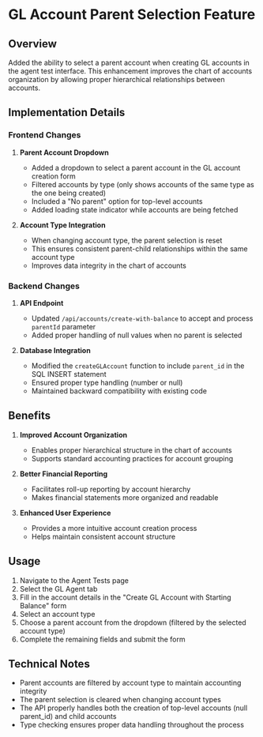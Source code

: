 # GL Account Parent Selection Feature

## Overview

Added the ability to select a parent account when creating GL accounts in the agent test interface. This enhancement improves the chart of accounts organization by allowing proper hierarchical relationships between accounts.

## Implementation Details

### Frontend Changes

1. **Parent Account Dropdown**
   - Added a dropdown to select a parent account in the GL account creation form
   - Filtered accounts by type (only shows accounts of the same type as the one being created)
   - Included a "No parent" option for top-level accounts
   - Added loading state indicator while accounts are being fetched

2. **Account Type Integration**
   - When changing account type, the parent selection is reset
   - This ensures consistent parent-child relationships within the same account type
   - Improves data integrity in the chart of accounts

### Backend Changes

1. **API Endpoint**
   - Updated `/api/accounts/create-with-balance` to accept and process `parentId` parameter
   - Added proper handling of null values when no parent is selected

2. **Database Integration**
   - Modified the `createGLAccount` function to include `parent_id` in the SQL INSERT statement
   - Ensured proper type handling (number or null)
   - Maintained backward compatibility with existing code

## Benefits

1. **Improved Account Organization**
   - Enables proper hierarchical structure in the chart of accounts
   - Supports standard accounting practices for account grouping

2. **Better Financial Reporting**
   - Facilitates roll-up reporting by account hierarchy
   - Makes financial statements more organized and readable

3. **Enhanced User Experience**
   - Provides a more intuitive account creation process
   - Helps maintain consistent account structure

## Usage

1. Navigate to the Agent Tests page
2. Select the GL Agent tab
3. Fill in the account details in the "Create GL Account with Starting Balance" form
4. Select an account type
5. Choose a parent account from the dropdown (filtered by the selected account type)
6. Complete the remaining fields and submit the form

## Technical Notes

- Parent accounts are filtered by account type to maintain accounting integrity
- The parent selection is cleared when changing account types
- The API properly handles both the creation of top-level accounts (null parent_id) and child accounts
- Type checking ensures proper data handling throughout the process
